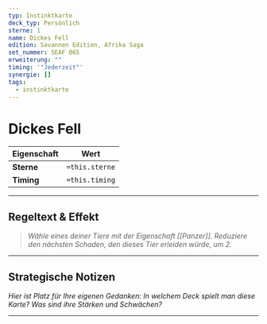 ```yaml
---
typ: Instinktkarte
deck_typ: Persönlich
sterne: 1
name: Dickes Fell
edition: Savannen Edition, Afrika Saga
set_nummer: SEAF 065
erweiterung: ""
timing: '"Jederzeit"'
synergie: []
tags:
  - instinktkarte
---
```


# Dickes Fell

| Eigenschaft | Wert |
|---|---|
| **Sterne** | `=this.sterne` |
| **Timing** | `=this.timing` |

---
## Regeltext & Effekt

> *Wähle eines deiner Tiere mit der Eigenschaft [[Panzer]]. Reduziere den nächsten Schaden, den dieses Tier erleiden würde, um 2.*

---
## Strategische Notizen

*Hier ist Platz für Ihre eigenen Gedanken: In welchem Deck spielt man diese Karte? Was sind ihre Stärken und Schwächen?*

---
